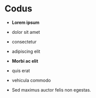 # Codus

* **Lorem ipsum** 
* dolor sit amet
* consectetur
* adipiscing elit

* __Morbi ac elit__ 
* quis erat 
* vehicula commodo
* Sed maximus auctor felis non egestas.